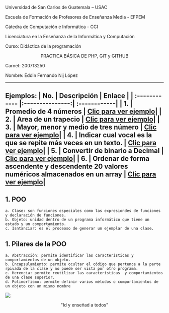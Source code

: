 Universidad de San Carlos de Guatemala – USAC

Escuela de Formación de Profesores de Enseñanza Media - EFPEM

Cátedra de Computación e Informática - CCI

Licenciatura en la Enseñanza de la Informática y Computación

Curso: Didáctica de la programación


<div align="center">PRACTICA BÁSICA DE PHP, GIT y GITHUB</div>


Carnet: 200713250

Nombre: Eddin Fernando Nij López

----
Ejemplos:
| No.  | Descripción  | Enlace |
| :------------ |:---------------:| :------------|
| 1.     | Promedio de 4 números | [Clic para ver ejemplo](promedio.php "Clic para ver ejemplo")|
| 2.     | Area de un trapecio | [Clic para ver ejemplo](areaTrapecio.php "Clic para ver ejemplo")|
| 3.     | Mayor, menor y medio de tres número | [Clic para ver ejemplo](mayor.php "Clic para ver ejemplo")|
| 4.     | Indicar cual vocal es la que se repite más veces en un texto. | [Clic para ver ejemplo](vocal.php "Clic para ver ejemplo")|
| 5.     | Convertir de binario a Decimal | [Clic para ver ejemplo](binario.php "Clic para ver ejemplo")|
| 6.     | Ordenar de forma ascendente y descendente 20 valores numéricos almacenados en un array | [Clic para ver ejemplo](ordenar.php "Clic para ver ejemplo")|
----

 ## 1. POO
    a. Clase: son funciones especiales como las expresiondes de funciones y declaración de funciones.
    b. Objeto: unidad dentro de un programa informático que tiene un estado y un comportamiento.
    c. Isntanciar: es el proceoso de generar un ejemplar de una clase.
## 1. Pilares de la POO
    a. Abstracción: permite identificar las características y comportamientos de un objeto.
    b. Encapsulamiento: permite ocultar el código que pertence a la parte rpivada de la clase y no puede ser vista por otro programa.
    c. Herencia: permite reutilizar las características  y comportamientos de una clase superior.
    d. Polimorfismo: permite definir varios métodos o comportamientos de un objeto con un mismo nombre
![](http://prevenirconeducacion.gt/wp-content/uploads/2017/07/logoefpem.png)

<div align="center">"Id y enseñad a todos"</div>
